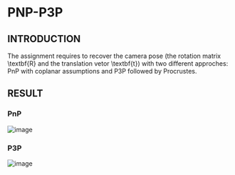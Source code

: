 # PNP-P3P
## INTRODUCTION
The assignment requires to recover the camera pose (the rotation matrix \textbf{R} and the translation vetor \textbf{t}) with two different approches: PnP with coplanar assumptions and P3P followed by Procrustes.


## RESULT
### PnP
![image](https://github.com/xywang0001/PnP-P3P/blob/master/bird_collineation.gif)
### P3P
![image](https://github.com/xywang0001/PnP-P3P/blob/master/bird_P3P.gif)
